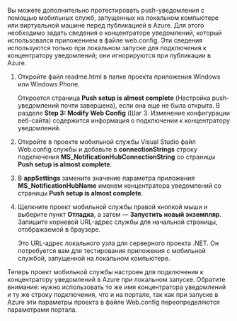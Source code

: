 
Вы можете дополнительно протестировать push-уведомления с помощью мобильных служб, запущенных на локальном компьютере или виртуальной машине перед публикацией в Azure. Для этого необходимо задать сведения о концентраторе уведомлений, который использовался приложением в файле web.config. Эти сведения используются только при локальном запуске для подключения к концентратору уведомлений; они игнорируются при публикации в Azure.

1. Откройте файл readme.html в папке проекта приложения Windows или Windows Phone. 

	Откроется страница **Push setup is almost complete** (Настройка push-уведомлений почти завершена), если она еще не была открыта. В разделе **Step 3: Modify Web Config** (Шаг 3. Изменение конфигурации веб-сайта) содержится информация о подключении к концентратору уведомлений.

2. Откройте в проекте мобильной службы Visual Studio файл Web.config службы и добавьте в **connectionStrings** строку подключения **MS_NotificationHubConnectionString** со страницы **Push setup is almost complete**.

3. В **appSettings** замените значение параметра приложения **MS_NotificationHubName** именем концентратора уведомлений со страницы **Push setup is almost complete**.

4. Щелкните проект мобильной службы правой кнопкой мыши и выберите пункт **Отладка**, а затем — **Запустить новый экземпляр**. Запишите корневой URL-адрес службы для начальной страницы, отображаемой в браузере.

	Это URL-адрес локального узла для серверного проекта .NET. Он потребуется вам для тестирования приложения с мобильной службой, запущенной на локальном компьютере.

Теперь проект мобильной службы настроен для подключения к концентратору уведомлений в Azure при локальном запуске. Обратите внимание: нужно использовать то же имя концентратора уведомлений и ту же строку подключения, что и на портале, так как при запуске в Azure эти параметры проекта в файле Web.config переопределяются параметрами портала.

<!---HONumber=July15_HO4-->